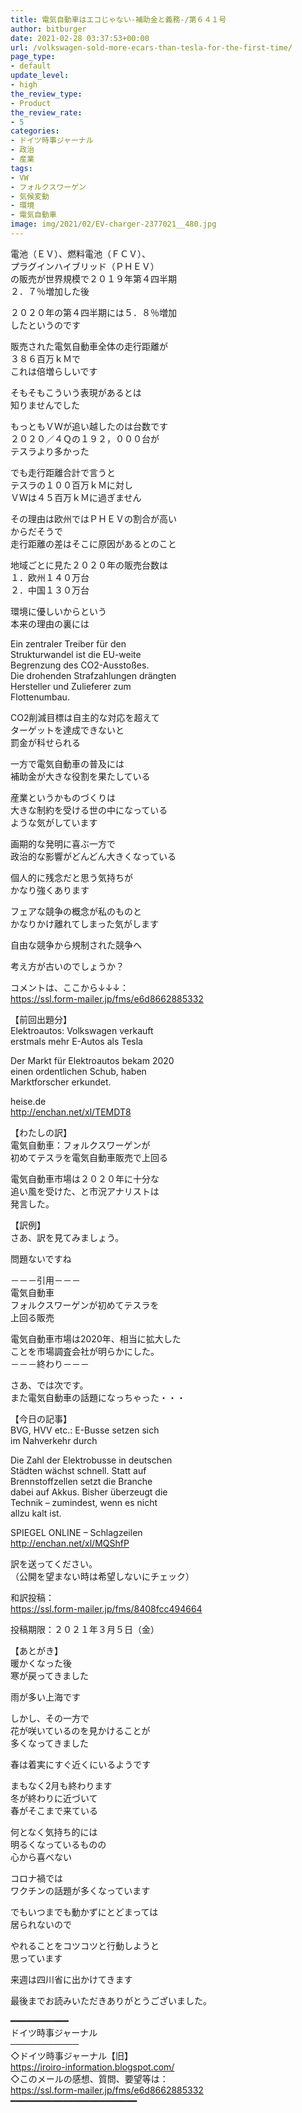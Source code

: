 ```yaml
---
title: 電気自動車はエコじゃない-補助金と義務-/第６４１号
author: bitburger
date: 2021-02-28 03:37:53+00:00
url: /volkswagen-sold-more-ecars-than-tesla-for-the-first-time/
page_type:
- default
update_level:
- high
the_review_type:
- Product
the_review_rate:
- 5
categories:
- ドイツ時事ジャーナル
- 政治
- 産業
tags:
- VW
- フォルクスワーゲン
- 気候変動
- 環境
- 電気自動車
image: img/2021/02/EV-charger-2377021__480.jpg
---
```

電池（ＥＶ）、燃料電池（ＦＣＶ）、  
プラグインハイブリッド（ＰＨＥＶ）  
の販売が世界規模で２０１９年第４四半期  
２．７％増加した後

２０２０年の第４四半期には５．８％増加  
したというのです

販売された電気自動車全体の走行距離が  
３８６百万ｋＭで  
これは倍増らしいです

そもそもこういう表現があるとは  
知りませんでした

もっともＶＷが追い越したのは台数です  
２０２０／４Ｑの１９２，０００台が  
テスラより多かった

でも走行距離合計で言うと  
テスラの１００百万ｋＭに対し  
ＶＷは４５百万ｋＭに過ぎません

その理由は欧州ではＰＨＥＶの割合が高い  
からだそうで  
走行距離の差はそこに原因があるとのこと

地域ごとに見た２０２０年の販売台数は  
１．欧州１４０万台  
２．中国１３０万台

環境に優しいからという  
本来の理由の裏には

Ein zentraler Treiber für den  
Strukturwandel ist die EU-weite  
Begrenzung des CO2-Ausstoßes.  
Die drohenden Strafzahlungen drängten  
Hersteller und Zulieferer zum  
Flottenumbau.

CO2削減目標は自主的な対応を超えて  
ターゲットを達成できないと  
罰金が科せられる

一方で電気自動車の普及には  
補助金が大きな役割を果たしている

産業というかものづくりは  
大きな制約を受ける世の中になっている  
ような気がしています

画期的な発明に喜ぶ一方で  
政治的な影響がどんどん大きくなっている

個人的に残念だと思う気持ちが  
かなり強くあります

フェアな競争の概念が私のものと  
かなりかけ離れてしまった気がします

自由な競争から規制された競争へ

考え方が古いのでしょうか？

  
コメントは、ここから↓↓↓：  
<https://ssl.form-mailer.jp/fms/e6d8662885332>

【前回出題分】  
Elektroautos: Volkswagen verkauft  
erstmals mehr E-Autos als Tesla

Der Markt für Elektroautos bekam 2020  
einen ordentlichen Schub, haben  
Marktforscher erkundet.

heise.de  
<http://enchan.net/xl/TEMDT8>

  
【わたしの訳】  
電気自動車：フォルクスワーゲンが  
初めてテスラを電気自動車販売で上回る

電気自動車市場は２０２０年に十分な  
追い風を受けた、と市況アナリストは  
発言した。

  
【訳例】  
さあ、訳を見てみましょう。

問題ないですね

－－－引用－－－  
電気自動車  
フォルクスワーゲンが初めてテスラを  
上回る販売

電気自動車市場は2020年、相当に拡大した  
ことを市場調査会社が明らかにした。  
－－－終わり－－－

  
さあ、では次です。  
また電気自動車の話題になっちゃった・・・

【今日の記事】  
BVG, HVV etc.: E-Busse setzen sich  
im Nahverkehr durch

Die Zahl der Elektrobusse in deutschen  
Städten wächst schnell. Statt auf  
Brennstoffzellen setzt die Branche  
dabei auf Akkus. Bisher überzeugt die  
Technik – zumindest, wenn es nicht  
allzu kalt ist.

SPIEGEL ONLINE &#8211; Schlagzeilen  
<http://enchan.net/xl/MQShfP>

訳を送ってください。  
（公開を望まない時は希望しないにチェック）

和訳投稿：  
 <https://ssl.form-mailer.jp/fms/8408fcc494664>

投稿期限：２０２１年３月５日（金）

  
【あとがき】  
暖かくなった後  
寒が戻ってきました

雨が多い上海です

しかし、その一方で  
花が咲いているのを見かけることが  
多くなってきました

春は着実にすぐ近くにいるようです

まもなく2月も終わります  
冬が終わりに近づいて  
春がそこまで来ている

何となく気持ち的には  
明るくなっているものの  
心から喜べない

コロナ禍では  
ワクチンの話題が多くなっています

でもいつまでも動かずにとどまっては  
居られないので

やれることをコツコツと行動しようと  
思っています

来週は四川省に出かけてきます

  
最後までお読みいただきありがとうございました。

━━━━━━━━━━━  
ドイツ時事ジャーナル  
───────────  
◇ドイツ時事ジャーナル【旧】  
<https://iroiro-information.blogspot.com/>  
◇このメールの感想、質問、要望等は：  
<https://ssl.form-mailer.jp/fms/e6d8662885332>  
━━━━━━━━━━━━━━━━━━━━━━━━